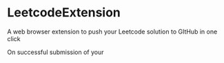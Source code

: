 # LeetcodeExtension
A web browser extension to push your Leetcode solution to GItHub in one click

On successful submission of your